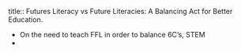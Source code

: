 title:: Futures Literacy vs Future Literacies: A Balancing Act for Better Education.

- On the need to teach FFL in order to balance 6C’s, STEM
-